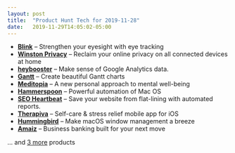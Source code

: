 ```yaml
---
layout: post
title:  "Product Hunt Tech for 2019-11-28"
date:   2019-11-29T14:05:02-05:00
---
```


* **[Blink](https://www.producthunt.com/posts/blink-8ab10d4d-32bb-46ab-a0df-60516e97d918?utm_campaign=producthunt-api&utm_medium=api&utm_source=Application%3A+Daily+Digest+RSS+%28ID%3A+3202%29)** – Strengthen your eyesight with eye tracking
* **[Winston Privacy](https://www.producthunt.com/posts/winston-privacy-2?utm_campaign=producthunt-api&utm_medium=api&utm_source=Application%3A+Daily+Digest+RSS+%28ID%3A+3202%29)** – Reclaim your online privacy on all connected devices at home
* **[heybooster](https://www.producthunt.com/posts/heybooster?utm_campaign=producthunt-api&utm_medium=api&utm_source=Application%3A+Daily+Digest+RSS+%28ID%3A+3202%29)** – Make sense of Google Analytics data.
* **[Gantt](https://www.producthunt.com/posts/gantt?utm_campaign=producthunt-api&utm_medium=api&utm_source=Application%3A+Daily+Digest+RSS+%28ID%3A+3202%29)** – Create beautiful Gantt charts
* **[Meditopia](https://www.producthunt.com/posts/meditopia?utm_campaign=producthunt-api&utm_medium=api&utm_source=Application%3A+Daily+Digest+RSS+%28ID%3A+3202%29)** – A new personal approach to mental well-being
* **[Hammerspoon](https://www.producthunt.com/posts/hammerspoon-2?utm_campaign=producthunt-api&utm_medium=api&utm_source=Application%3A+Daily+Digest+RSS+%28ID%3A+3202%29)** – Powerful automation of Mac OS
* **[SEO Heartbeat](https://www.producthunt.com/posts/seo-heartbeat?utm_campaign=producthunt-api&utm_medium=api&utm_source=Application%3A+Daily+Digest+RSS+%28ID%3A+3202%29)** – Save your website from flat-lining with automated reports.
* **[Therapiva](https://www.producthunt.com/posts/therapiva?utm_campaign=producthunt-api&utm_medium=api&utm_source=Application%3A+Daily+Digest+RSS+%28ID%3A+3202%29)** – Self-care & stress relief mobile app for iOS
* **[Hummingbird](https://www.producthunt.com/posts/hummingbird-3?utm_campaign=producthunt-api&utm_medium=api&utm_source=Application%3A+Daily+Digest+RSS+%28ID%3A+3202%29)** – Make macOS window management a breeze
* **[Amaiz](https://www.producthunt.com/posts/amaiz?utm_campaign=producthunt-api&utm_medium=api&utm_source=Application%3A+Daily+Digest+RSS+%28ID%3A+3202%29)** – Business banking built for your next move

… and [3 more](https://www.producthunt.com/tech) products